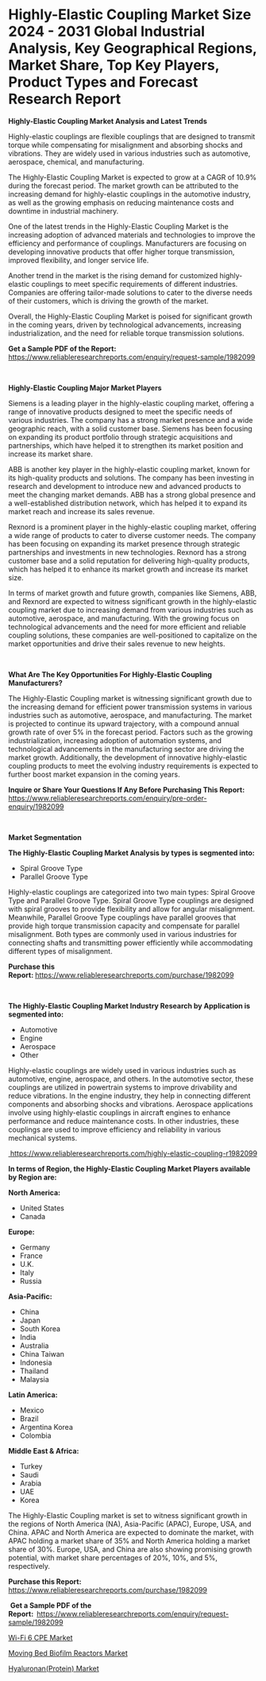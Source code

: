 <p><h1>Highly-Elastic Coupling Market Size 2024 - 2031 Global Industrial Analysis, Key Geographical Regions, Market Share, Top Key Players, Product Types and Forecast Research Report</h1></p><p><strong>Highly-Elastic Coupling Market Analysis and Latest Trends</strong></p>
<p><p>Highly-elastic couplings are flexible couplings that are designed to transmit torque while compensating for misalignment and absorbing shocks and vibrations. They are widely used in various industries such as automotive, aerospace, chemical, and manufacturing.</p><p>The Highly-Elastic Coupling Market is expected to grow at a CAGR of 10.9% during the forecast period. The market growth can be attributed to the increasing demand for highly-elastic couplings in the automotive industry, as well as the growing emphasis on reducing maintenance costs and downtime in industrial machinery.</p><p>One of the latest trends in the Highly-Elastic Coupling Market is the increasing adoption of advanced materials and technologies to improve the efficiency and performance of couplings. Manufacturers are focusing on developing innovative products that offer higher torque transmission, improved flexibility, and longer service life.</p><p>Another trend in the market is the rising demand for customized highly-elastic couplings to meet specific requirements of different industries. Companies are offering tailor-made solutions to cater to the diverse needs of their customers, which is driving the growth of the market.</p><p>Overall, the Highly-Elastic Coupling Market is poised for significant growth in the coming years, driven by technological advancements, increasing industrialization, and the need for reliable torque transmission solutions.</p></p>
<p><strong>Get a Sample PDF of the Report:&nbsp;</strong> <a href="https://www.reliableresearchreports.com/enquiry/request-sample/1982099">https://www.reliableresearchreports.com/enquiry/request-sample/1982099</a></p>
<p>&nbsp;</p>
<p><strong>Highly-Elastic Coupling Major Market Players</strong></p>
<p><p>Siemens is a leading player in the highly-elastic coupling market, offering a range of innovative products designed to meet the specific needs of various industries. The company has a strong market presence and a wide geographic reach, with a solid customer base. Siemens has been focusing on expanding its product portfolio through strategic acquisitions and partnerships, which have helped it to strengthen its market position and increase its market share.</p><p>ABB is another key player in the highly-elastic coupling market, known for its high-quality products and solutions. The company has been investing in research and development to introduce new and advanced products to meet the changing market demands. ABB has a strong global presence and a well-established distribution network, which has helped it to expand its market reach and increase its sales revenue.</p><p>Rexnord is a prominent player in the highly-elastic coupling market, offering a wide range of products to cater to diverse customer needs. The company has been focusing on expanding its market presence through strategic partnerships and investments in new technologies. Rexnord has a strong customer base and a solid reputation for delivering high-quality products, which has helped it to enhance its market growth and increase its market size.</p><p>In terms of market growth and future growth, companies like Siemens, ABB, and Rexnord are expected to witness significant growth in the highly-elastic coupling market due to increasing demand from various industries such as automotive, aerospace, and manufacturing. With the growing focus on technological advancements and the need for more efficient and reliable coupling solutions, these companies are well-positioned to capitalize on the market opportunities and drive their sales revenue to new heights.</p></p>
<p>&nbsp;</p>
<p><strong>What Are The Key Opportunities For Highly-Elastic Coupling Manufacturers?</strong></p>
<p><p>The Highly-Elastic Coupling market is witnessing significant growth due to the increasing demand for efficient power transmission systems in various industries such as automotive, aerospace, and manufacturing. The market is projected to continue its upward trajectory, with a compound annual growth rate of over 5% in the forecast period. Factors such as the growing industrialization, increasing adoption of automation systems, and technological advancements in the manufacturing sector are driving the market growth. Additionally, the development of innovative highly-elastic coupling products to meet the evolving industry requirements is expected to further boost market expansion in the coming years.</p></p>
<p><strong>Inquire or Share Your Questions If Any Before Purchasing This Report:</strong> <a href="https://www.reliableresearchreports.com/enquiry/pre-order-enquiry/1982099">https://www.reliableresearchreports.com/enquiry/pre-order-enquiry/1982099</a></p>
<p>&nbsp;</p>
<p><strong>Market Segmentation</strong></p>
<p><strong>The Highly-Elastic Coupling Market Analysis by types is segmented into:</strong></p>
<p><ul><li>Spiral Groove Type</li><li>Parallel Groove Type</li></ul></p>
<p><p>Highly-elastic couplings are categorized into two main types: Spiral Groove Type and Parallel Groove Type. Spiral Groove Type couplings are designed with spiral grooves to provide flexibility and allow for angular misalignment. Meanwhile, Parallel Groove Type couplings have parallel grooves that provide high torque transmission capacity and compensate for parallel misalignment. Both types are commonly used in various industries for connecting shafts and transmitting power efficiently while accommodating different types of misalignment.</p></p>
<p><strong>Purchase this Report:&nbsp;</strong><a href="https://www.reliableresearchreports.com/purchase/1982099">https://www.reliableresearchreports.com/purchase/1982099</a></p>
<p>&nbsp;</p>
<p><strong>The Highly-Elastic Coupling Market Industry Research by Application is segmented into:</strong></p>
<p><ul><li>Automotive</li><li>Engine</li><li>Aerospace</li><li>Other</li></ul></p>
<p><p>Highly-elastic couplings are widely used in various industries such as automotive, engine, aerospace, and others. In the automotive sector, these couplings are utilized in powertrain systems to improve drivability and reduce vibrations. In the engine industry, they help in connecting different components and absorbing shocks and vibrations. Aerospace applications involve using highly-elastic couplings in aircraft engines to enhance performance and reduce maintenance costs. In other industries, these couplings are used to improve efficiency and reliability in various mechanical systems.</p></p>
<p><a href="https://www.reliableresearchreports.com/highly-elastic-coupling-r1982099">&nbsp;https://www.reliableresearchreports.com/highly-elastic-coupling-r1982099</a></p>
<p><strong>In terms of Region, the Highly-Elastic Coupling Market Players available by Region are:</strong></p>
<p>
    <p> <strong> North America: </strong>
        <ul>
            <li>United States</li>
            <li>Canada</li>
        </ul>
        </p> 
    <p> <strong> Europe: </strong>
        <ul>
            <li>Germany</li>
            <li>France</li>
            <li>U.K.</li>
            <li>Italy</li>
            <li>Russia</li>
        </ul>
        </p> 
    <p> <strong> Asia-Pacific: </strong>
        <ul>
            <li>China</li>
            <li>Japan</li>
            <li>South Korea</li>
            <li>India</li>
            <li>Australia</li>
            <li>China Taiwan</li>
            <li>Indonesia</li>
            <li>Thailand</li>
            <li>Malaysia</li>
        </ul>
        </p> 
    <p> <strong> Latin America: </strong>
        <ul>
            <li>Mexico</li>
            <li>Brazil</li>
            <li>Argentina Korea</li>
            <li>Colombia</li>
        </ul>
        </p> 
    <p> <strong> Middle East & Africa: </strong>
        <ul>
            <li>Turkey</li>
            <li>Saudi</li>
            <li>Arabia</li>
            <li>UAE</li>
            <li>Korea</li>
        </ul>
    </p>
    </p>
<p><p>The Highly-Elastic Coupling market is set to witness significant growth in the regions of North America (NA), Asia-Pacific (APAC), Europe, USA, and China. APAC and North America are expected to dominate the market, with APAC holding a market share of 35% and North America holding a market share of 30%. Europe, USA, and China are also showing promising growth potential, with market share percentages of 20%, 10%, and 5%, respectively.</p></p>
<p><strong>Purchase this Report: </strong><a href="https://www.reliableresearchreports.com/purchase/1982099">https://www.reliableresearchreports.com/purchase/1982099</a></p>
<p>&nbsp;<strong>Get a Sample PDF of the Report:&nbsp;&nbsp;</strong><a href="https://www.reliableresearchreports.com/enquiry/request-sample/1982099">https://www.reliableresearchreports.com/enquiry/request-sample/1982099</a></p>
<p><strong></strong></p>
<p><p><a href="https://github.com/Sherrillcrooksxa8i18ucf2m/Market-Research-Report-List-3/blob/main/wi-fi-6-cpe-market.md">Wi-Fi 6 CPE Market</a></p><p><a href="https://medium.com/@chellamarie1961/moving-bed-biofilm-reactors-market-research-report-market-forecast-and-growth-prospects-with-a-9ea276011932">Moving Bed Biofilm Reactors Market</a></p><p><a href="https://medium.com/@kaitlynkristyfj13/global-hyaluronan-protein-market-size-is-expected-to-experience-a-cagr-of-14-1-28455ad9f877">Hyaluronan(Protein) Market</a></p></p>